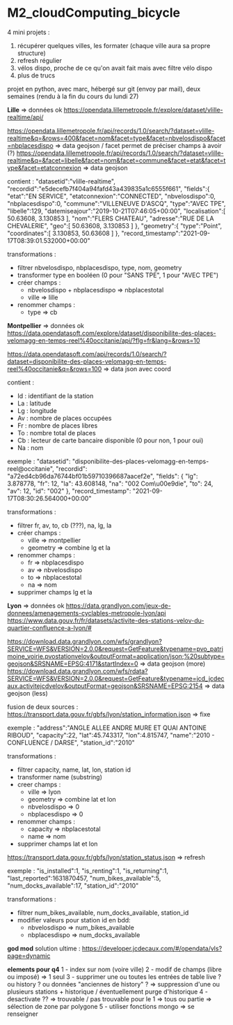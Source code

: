 # M2_cloudComputing_bicycle


4 mini projets : 
1. récupérer quelques villes, les formater (chaque ville aura sa propre structure)
2. refresh régulier
3. vélos dispo, proche de ce qu'on avait fait mais avec filtre vélo dispo
4. plus de trucs

projet en python, avec marc, hébergé sur git (envoy par mail), deux semaines (rendu à la fin du cours du lundi 27)


**Lille** => données ok
https://opendata.lillemetropole.fr/explore/dataset/vlille-realtime/api/

https://opendata.lillemetropole.fr/api/records/1.0/search/?dataset=vlille-realtime&q=&rows=400&facet=nom&facet=type&facet=nbvelosdispo&facet=nbplacesdispo => data geojson / facet permet de préciser champs à avoir (?)
https://opendata.lillemetropole.fr/api/records/1.0/search/?dataset=vlille-realtime&q=&facet=libelle&facet=nom&facet=commune&facet=etat&facet=type&facet=etatconnexion => data geojson

contient :
"datasetid":"vlille-realtime",
"recordid":"e5decefb7f404a94fafd43a439835a1c6555f661",
"fields":{
    "etat":"EN SERVICE",
    "etatconnexion":"CONNECTED",
    "nbvelosdispo":0,
    "nbplacesdispo":0,
    "commune":"VILLENEUVE D'ASCQ",
    "type":"AVEC TPE",
    "libelle":129,
    "datemiseajour":"2019-10-21T07:46:05+00:00",
    "localisation":[
        50.63608,
        3.130853
    ],
    "nom":"FLERS CHATEAU",
    "adresse":"RUE DE LA CHEVALERIE",
    "geo":[
        50.63608,
        3.130853
    ]
},
"geometry":{
    "type":"Point",
    "coordinates":[
        3.130853,
        50.63608
    ]
},
"record_timestamp":"2021-09-17T08:39:01.532000+00:00"

transformations :
- filtrer nbvelosdispo, nbplacesdispo, type, nom, geometry
- transformer type en booléen (0 pour "SANS TPE", 1 pour "AVEC TPE")
- créer champs : 
    - nbvelosdispo + nbplacesdispo => nbplacestotal
    - ville => lille
- renommer champs : 
    - type => cb


**Montpellier** => données ok
https://data.opendatasoft.com/explore/dataset/disponibilite-des-places-velomagg-en-temps-reel%40occitanie/api/?flg=fr&lang=&rows=10

https://data.opendatasoft.com/api/records/1.0/search/?dataset=disponibilite-des-places-velomagg-en-temps-reel%40occitanie&q=&rows=100 => data json avec coord

contient :
- Id : identifiant de la station
- La : latitude
- Lg : longitude
- Av : nombre de places occupées
- Fr : nombre de places libres
- To : nombre total de places
- Cb : lecteur de carte bancaire disponible (0 pour non, 1 pour oui)
- Na : nom

exemple :
"datasetid": "disponibilite-des-places-velomagg-en-temps-reel@occitanie",
"recordid": "a72ed4cb96da76744bf01b59710396687aacef2e", 
"fields": {
    "lg": 3.878778, 
    "fr": 12, 
    "la": 43.608148, 
    "na": "002 Com\u00e9die", 
    "to": 24, 
    "av": 12, 
    "id": "002"
}, 
"record_timestamp": "2021-09-17T08:30:26.564000+00:00"

transformations :
- filtrer fr, av, to, cb (???), na, lg, la
- créer champs :
    - ville => montpellier
    - geometry => combine lg et la
- renommer champs : 
    - fr => nbplacesdispo
    - av => nbvelosdispo
    - to => nbplacestotal
    - na => nom
- supprimer champs lg et la


**Lyon** => données ok
https://data.grandlyon.com/jeux-de-donnees/amenagements-cyclables-metropole-lyon/api
https://www.data.gouv.fr/fr/datasets/activite-des-stations-velov-du-quartier-confluence-a-lyon/#

https://download.data.grandlyon.com/wfs/grandlyon?SERVICE=WFS&VERSION=2.0.0&request=GetFeature&typename=pvo_patrimoine_voirie.pvostationvelov&outputFormat=application/json;%20subtype=geojson&SRSNAME=EPSG:4171&startIndex=0 => data geojson (more)
https://download.data.grandlyon.com/wfs/rdata?SERVICE=WFS&VERSION=2.0.0&request=GetFeature&typename=jcd_jcdecaux.activitejcdvelov&outputFormat=geojson&SRSNAME=EPSG:2154 => data geojson (less)


fusion de deux sources : 
https://transport.data.gouv.fr/gbfs/lyon/station_information.json => fixe

exemple :
"address":"ANGLE ALLEE ANDRE MURE ET QUAI ANTOINE RIBOUD",
"capacity":22,
"lat":45.743317,
"lon":4.815747,
"name":"2010 - CONFLUENCE / DARSE",
"station_id":"2010"

transformations :
- filtrer capacity, name, lat, lon, station id
- transformer name (substring)
- creer champs :
    - ville => lyon
    - geometry => combine lat et lon
    - nbvelosdispo => 0
    - nbplacesdispo => 0
- renommer champs :
    - capacity => nbplacestotal
    - name => nom
- supprimer champs lat et lon


https://transport.data.gouv.fr/gbfs/lyon/station_status.json => refresh

exemple :
"is_installed":1,
"is_renting":1,
"is_returning":1,
"last_reported":1631870457,
"num_bikes_available":5,
"num_docks_available":17,
"station_id":"2010"

transformations :
- filtrer num_bikes_available, num_docks_available, station_id
- modifier valeurs pour station id en bdd:
    - nbvelosdispo => num_bikes_available
    - nbplacesdispo => num_docks_available


**god mod**
solution ultime : https://developer.jcdecaux.com/#/opendata/vls?page=dynamic



**elements pour q4**
1 - index sur nom (voire ville)
2 - modif de champs (libre ou imposé) => 1 seul
3 - supprimer une ou toutes les entrées de table live ? ou history ? ou données "anciennes de history" ? => suppression d'une ou plusieurs stations + historique / éventuellement purge d'historique
4 - desactivate ?? => trouvable / pas trouvable pour le 1 => tous ou partie => sélection de zone par polygone
5 - utiliser fonctions mongo => se renseigner

